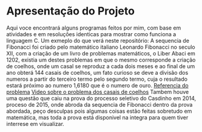 # Apresentação do Projeto

Aqui voce encontrará alguns programas feitos por mim, com base em atividades e em resoluções identicas para mostrar como funciona a linguagem C.
Um exmeplo do que verá neste repositório:
A sequencia de Fibonacci foi criado pelo matemático italiano Leonardo Fibonacci no seculo XII, com a criação de um livro de problemas matemáticos, o Liber Abaci em 1202, existia um destes problemas em que o mesmo corresponde a criação de coelhos, onde um casal se reproduz a cada dois meses e ao final de um ano obterá 144 casais de coelhos, um fato curioso se deve a divisão dos numeros a partir do terceiro termo pelo segundo termo, cuja o resultado estará próximo ao numero 1,6180 que é o numero de ouro.
<a href="https://pt.wikipedia.org/wiki/Sequ%C3%AAncia_de_Fibonacci">Referencia do problema</a>
<a href="http://www.dominiopublico.gov.br/pesquisa/DetalheObraForm.do?select_action=&co_obra=20799">Video sobre o problema dos casais de coelhos</a>
Tambem houve uma questão que caiu na prova do processo seletivo do Casdinho em 2014, proceso de 2015, onde abroda da sequencia de Fibonacci dentro da prova abordada, peço desculpas pois algumas coisas estão feitas sobretudo em matemática, mas toda a prova está disponivel na integra para quem tiver interrese em visualizar.
